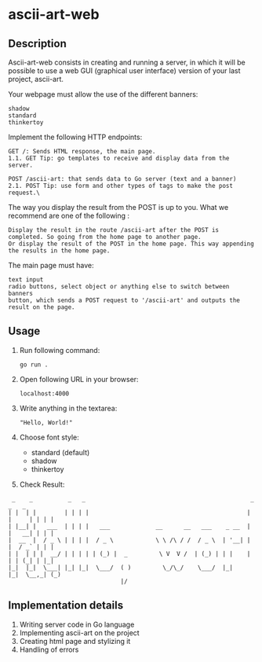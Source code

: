 **ascii-art-web**
=======

**Description**
------
Ascii-art-web consists in creating and running a server, in which it will be possible to use a web GUI (graphical user interface) version of your last project, ascii-art.

Your webpage must allow the use of the different banners:

    shadow
    standard
    thinkertoy

Implement the following HTTP endpoints:

    GET /: Sends HTML response, the main page.
    1.1. GET Tip: go templates to receive and display data from the server.

    POST /ascii-art: that sends data to Go server (text and a banner)
    2.1. POST Tip: use form and other types of tags to make the post request.\

The way you display the result from the POST is up to you. What we recommend are one of the following :

    Display the result in the route /ascii-art after the POST is completed. So going from the home page to another page.
    Or display the result of the POST in the home page. This way appending the results in the home page.

The main page must have:

    text input
    radio buttons, select object or anything else to switch between banners
    button, which sends a POST request to '/ascii-art' and outputs the result on the page.




**Usage**
------
1. Run following command:

    ```go run .```

2. Open following URL in your browser:

    ```localhost:4000```

3. Write anything in the textarea:

    ```"Hello, World!"```

4. Choose font style:

    - standard (default)
    - shadow 
    - thinkertoy


5. Check Result:

```
 _    _          _   _                                               _       _   _  
| |  | |        | | | |                                             | |     | | | | 
| |__| |   ___  | | | |   ___             __      __   ___    _ __  | |   __| | | | 
|  __  |  / _ \ | | | |  / _ \            \ \ /\ / /  / _ \  | '__| | |  / _` | | | 
| |  | | |  __/ | | | | | (_) |  _         \ V  V /  | (_) | | |    | | | (_| | |_| 
|_|  |_|  \___| |_| |_|  \___/  ( )         \_/\_/    \___/  |_|    |_|  \__,_| (_) 
                                |/                                                        
```

**Implementation details**
------
1. Writing server code in Go language
2. Implementing ascii-art on the project
3. Creating html page and stylizing it
4. Handling of errors
